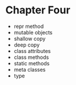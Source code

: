 <!-- bg=white fg=black -->
# Chapter Four

- repr method
- mutable objects
- shallow copy
- deep copy
- class attributes
- class methods
- static methods
- meta classes
- type
